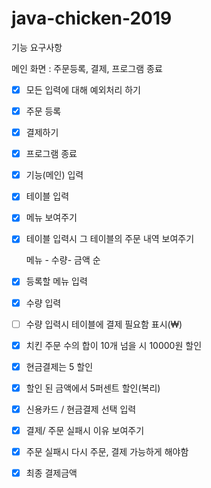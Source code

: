# java-chicken-2019





기능 요구사항

메인 화면 : 주문등록, 결제, 프로그램 종료



+ [x] 모든 입력에 대해 예외처리 하기

+ [x] 주문 등록

+ [x] 결제하기

+ [x] 프로그램 종료

+ [x] 기능(메인) 입력

+ [x] 테이블 입력

+ [x] 메뉴 보여주기

+ [x] 테이블 입력시 그 테이블의 주문 내역 보여주기

  메뉴 - 수량- 금액 순

+ [x] 등록할 메뉴 입력

+ [x] 수량 입력

+ [ ] 수량 입력시 테이블에 결제 필요함 표시(₩)

+ [x] 치킨 주문 수의 합이 10개 넘을 시 10000원 할인

+ [x] 현금결제는 5 할인 

+ [x] 할인 된 금액에서 5퍼센트 할인(복리)

+ [x] 신용카드 / 현금결제 선택 입력

+ [x] 결제/ 주문 실패시 이유 보여주기

+ [x] 주문 실패시 다시 주문, 결제 가능하게 해야함

+ [x] 최종 결제금액

  